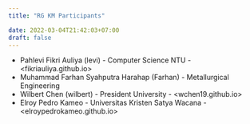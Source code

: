 ```yaml
---
title: "RG KM Participants"

date: 2022-03-04T21:42:03+07:00
draft: false
---
```


- Pahlevi Fikri Auliya (levi) - Computer Science NTU - <fikriauliya.github.io>
- Muhammad Farhan Syahputra Harahap (Farhan) - Metallurgical Engineering
- Wilbert Chen (wilbert) - President University - <wchen19.github.io>
- Elroy Pedro Kameo - Universitas Kristen Satya Wacana - <elroypedrokameo.github.io>

